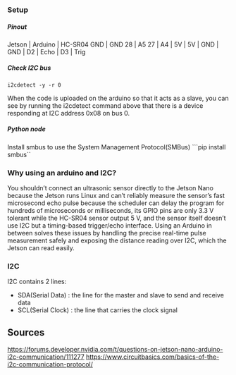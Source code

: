 ### Setup

##### Pinout

Jetson  | Arduino | HC-SR04
GND     | GND
28      | A5
27      | A4
        | 5V      | 5V 
        | GND     | GND
        | D2      | Echo
        | D3      | Trig  


##### Check I2C bus

```i2cdetect -y -r 0```

When the code is uploaded on the arduino so that it acts as a slave, you can see by running the i2cdetect command above that there is a device responding at I2C address 0x08 on bus 0. 

##### Python node

Install smbus to use the System Management Protocol(SMBus)
```pip install smbus``

### Why using an arduino and I2C?

You shouldn’t connect an ultrasonic sensor directly to the Jetson Nano because the Jetson runs Linux and can’t reliably measure the sensor’s fast microsecond echo pulse because the scheduler can delay the program for hundreds of microseconds or milliseconds, its GPIO pins are only 3.3 V tolerant while the HC-SR04 sensor output 5 V, and the sensor itself doesn’t use I2C but a timing-based trigger/echo interface. Using an Arduino in between solves these issues by handling the precise real-time pulse measurement safely and exposing the distance reading over I2C, which the Jetson can read easily.

### I2C

I2C contains 2 lines:
- SDA(Serial Data) : the line for the master and slave to send and receive data
- SCL(Serial Clock) : the line that carries the clock signal


## Sources

https://forums.developer.nvidia.com/t/questions-on-jetson-nano-arduino-i2c-communication/111277
https://www.circuitbasics.com/basics-of-the-i2c-communication-protocol/
